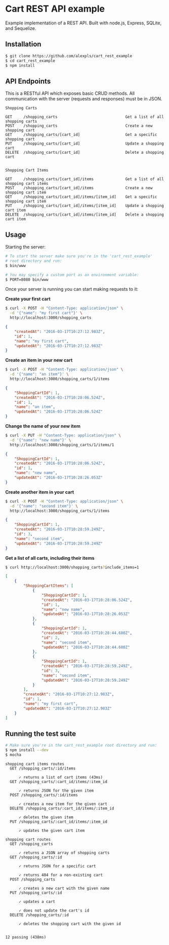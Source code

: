 # Cart REST API example

Example implementation of a REST API. Built with node.js, Express, SQLite, and Sequelize.

## Installation
```bash
$ git clone https://github.com/alexpls/cart_rest_example
$ cd cart_rest_example
$ npm install
```

## API Endpoints
This is a RESTful API which exposes basic CRUD methods. All communication
with the server (requests and responses) must be in JSON.
```
Shopping Carts

GET     /shopping_carts                              Get a list of all shopping carts
POST    /shopping_carts                              Create a new shopping cart
GET     /shopping_carts/[cart_id]                    Get a specific shopping cart
PUT     /shopping_carts/[cart_id]                    Update a shopping cart
DELETE  /shopping_carts/[cart_id]                    Delete a shopping cart


Shopping Cart Items

GET     /shopping_carts/[cart_id]/items              Get a list of all shopping cart items
POST    /shopping_carts/[cart_id]/items              Create a new shopping cart item
GET     /shopping_carts/[cart_id]/items/[item_id]    Get a specific shopping cart item
PUT     /shopping_carts/[cart_id]/items/[item_id]    Update a shopping cart item
DELETE  /shopping_carts/[cart_id]/items/[item_id]    Delete a shopping cart item
```

## Usage
Starting the server:
```bash
# To start the server make sure you're in the 'cart_rest_example'
# root directory and run:
$ bin/www

# You may specify a custom port as an environment variable:
$ PORT=8080 bin/www
```

Once your server is running you can start making requests to it:

**Create your first cart**
```bash
$ curl -X POST -H "Content-Type: application/json" \
  -d '{"name": "my first cart"}' \
  http://localhost:3000/shopping_carts
```

```json
{
    "createdAt": "2016-03-17T10:27:12.983Z",
    "id": 1,
    "name": "my first cart",
    "updatedAt": "2016-03-17T10:27:12.983Z"
}
```

**Create an item in your new cart**
```bash
$ curl -X POST -H "Content-Type: application/json" \
  -d '{"name": "an item"}' \
  http://localhost:3000/shopping_carts/1/items
```

```json
{
    "ShoppingCartId": 1,
    "createdAt": "2016-03-17T10:28:06.524Z",
    "id": 1,
    "name": "an item",
    "updatedAt": "2016-03-17T10:28:06.524Z"
}
```

**Change the name of your new item**
```bash
$ curl -X PUT -H "Content-Type: application/json" \
  -d '{"name": "new name"}' \
  http://localhost:3000/shopping_carts/1/items/1
```

```json
{
    "ShoppingCartId": 1,
    "createdAt": "2016-03-17T10:28:06.524Z",
    "id": 1,
    "name": "new name",
    "updatedAt": "2016-03-17T10:28:26.053Z"
}
```

**Create another item in your cart**
```bash
$ curl -X POST -H "Content-Type: application/json" \
  -d '{"name": "second item"}' \
  http://localhost:3000/shopping_carts/1/items
```

```json
{
    "ShoppingCartId": 1,
    "createdAt": "2016-03-17T10:28:59.249Z",
    "id": 3,
    "name": "second item",
    "updatedAt": "2016-03-17T10:28:59.249Z"
}
```

**Get a list of all carts, including their items**
```bash
$ curl http://localhost:3000/shopping_carts?include_items=1
```

```json
[
    {
        "ShoppingCartItems": [
            {
                "ShoppingCartId": 1,
                "createdAt": "2016-03-17T10:28:06.524Z",
                "id": 1,
                "name": "new name",
                "updatedAt": "2016-03-17T10:28:26.053Z"
            },
            {
                "ShoppingCartId": 1,
                "createdAt": "2016-03-17T10:28:44.680Z",
                "id": 2,
                "name": "second item",
                "updatedAt": "2016-03-17T10:28:44.680Z"
            },
            {
                "ShoppingCartId": 1,
                "createdAt": "2016-03-17T10:28:59.249Z",
                "id": 3,
                "name": "second item",
                "updatedAt": "2016-03-17T10:28:59.249Z"
            }
        ],
        "createdAt": "2016-03-17T10:27:12.983Z",
        "id": 1,
        "name": "my first cart",
        "updatedAt": "2016-03-17T10:27:12.983Z"
    }
]
```

## Running the test suite
```bash
# Make sure you're in the cart_rest_example root directory and run:
$ npm install --dev
$ mocha
```

```
shopping cart items routes
  GET /shopping_carts/:id/items

      ✓ returns a list of cart items (43ms)
  GET /shopping_carts/:cart_id/items/:item_id

      ✓ returns JSON for the given item
  POST /shopping_carts/:id/items

      ✓ creates a new item for the given cart
  DELETE /shopping_carts/:cart_id/items/:item_id

      ✓ deletes the given item
  PUT /shopping_carts/:cart_id/items/:item_id

      ✓ updates the given cart item

shopping cart routes
  GET /shopping_carts

      ✓ returns a JSON array of shopping carts
  GET /shopping_carts/:id

      ✓ returns JSON for a specific cart

      ✓ returns 404 for a non-existing cart
  POST /shopping_carts

      ✓ creates a new cart with the given name
  PUT /shopping_carts/:id

      ✓ updates a cart

      ✓ does not update the cart's id
  DELETE /shopping_carts/:id

      ✓ deletes the shopping cart with the given id


12 passing (438ms)
```

